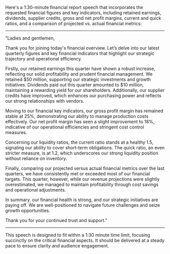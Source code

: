 Here's a 1:30-minute financial report speech that incorporates the requested financial figures and key indicators, including retained earnings, dividends, supplier credits, gross and net profit margins, current and quick ratios, and a comparison of projected vs. actual financial metrics:

---

"Ladies and gentlemen,

Thank you for joining today's financial overview. Let’s delve into our latest quarterly figures and key financial indicators that highlight our strategic trajectory and operational efficiency.

Firstly, our retained earnings this quarter have shown a robust increase, reflecting our solid profitability and prudent financial management. We retained $50 million, supporting our strategic investments and growth initiatives. Dividends paid out this quarter amounted to $10 million, maintaining a rewarding yield for our shareholders. Additionally, our supplier credits have improved, which enhances our purchasing power and reflects our strong relationships with vendors.

Moving to our financial key indicators, our gross profit margin has remained stable at 25%, demonstrating our ability to manage production costs effectively. Our net profit margin has seen a slight improvement to 18%, indicative of our operational efficiencies and stringent cost control measures.

Concerning our liquidity ratios, the current ratio stands at a healthy 1.5, signaling our ability to cover short-term obligations. The quick ratio, an even stricter measure, is at 1.2, which underscores our strong liquidity position without reliance on inventory.

Finally, comparing our projected versus actual financial metrics over the last quarters, we have consistently met or exceeded most of our financial targets. This quarter, however, while our revenue projections were slightly overestimated, we managed to maintain profitability through cost savings and operational adjustments.

In summary, our financial health is strong, and our strategic initiatives are paying off. We are well-positioned to navigate future challenges and seize growth opportunities.

Thank you for your continued trust and support."

---

This speech is designed to fit within a 1:30 minute time limit, focusing succinctly on the critical financial aspects. It should be delivered at a steady pace to ensure clarity and audience engagement.
